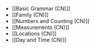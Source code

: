 - [[Basic Grammar (CN)]]
- [[Family (CN)]]
- [[Numbers and Counting (CN)]]
- [[Measurements (CN)]]
- [[Locations (CN)]]
- [[Day and Time (CN)]]

